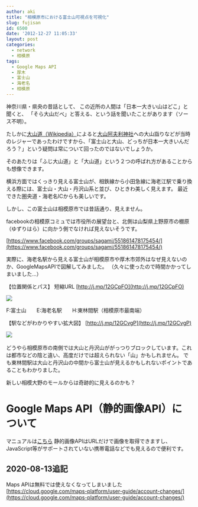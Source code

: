 ```yaml
---
author: aki
title: "相模原市における富士山可視点を可視化"
slug: fujisan
id: 6500
date: '2012-12-27 11:05:33'
layout: post
categories:
  - network
  - 相模原
tags:
  - Google Maps API
  - 厚木
  - 富士山
  - 海老名
  - 相模原
---
```


神奈川県・県央の昔話として、 この近所の人間は「日本一大きい山はどこ」と聞くと、 「そら大山だべ」と答える、という話を聞いたことがあります（ソース不明）。

たしかに[大山道（Wikipedia）](http://ja.wikipedia.org/wiki/%E5%A4%A7%E5%B1%B1%E9%81%93)によると[大山阿夫利神社](http://ja.wikipedia.org/wiki/%E5%A4%A7%E5%B1%B1%E9%98%BF%E5%A4%AB%E5%88%A9%E7%A5%9E%E7%A4%BE "大山阿夫利神社")への大山詣りなどが当時のレジャーであったわけですから、「富士山と大山、どっちが日本一大きいんだろう？」という疑問は常について回ったのではないでしょうか。

そのあたりは「ふじ大山道」と「大山道」という２つの呼ばれ方があることからも想像できます。 

横浜方面ではくっきり見える富士山が、相鉄線から小田急線に海老江駅で乗り換える際には、富士山・大山・丹沢山系と並び、ひときわ美しく見えます。 最近できた圏央道・海老名ICからも美しいです。 

しかし、この富士山は相模原市では昔話通り、見えません。 

facebookの相模原コミュでは市役所の展望台と、北側は山梨県上野原市の棚原（ゆずりはら）に向かう側でなければ見えないそうです。

[https://www.facebook.com/groups/sagami/551861478175454/](https://www.facebook.com/groups/sagami/551861478175454/)

実際に、海老名駅から見える富士山が相模原市や厚木市郊外はなぜ見えないのか、GoogleMapsAPIで図解してみました。 
（久々に使ったので時間かかってしまいました…） 

【位置関係とパス】
短縮URL [http://j.mp/12GCpFO](http://j.mp/12GCpFO) 

![](http://maps.google.com/maps/api/staticmap?center=%E5%8D%97%E8%B6%B3%E6%9F%84%E5%B8%82,japan&zoom=10&size=640x500&sensor=false&markers=color:blue%7Clabel:E%7C35.454247,139.389355&markers=color:red%7Clabel:F%7C35.360557,138.727777&markers=color:green%7Clabel:H%7C35.520517,139.43889&path=color:0x0000ff|weight:5|35.454247,139.389355|35.360557,138.727777|35.520517,139.43889?key=AIzaSyCwR6F3_vYDDTeLZHoHm3GkiT3X9CrSs3I)

F:富士山　　E:海老名駅　　H:東林間駅（相模原市最南端） 

【駅などがわかりやすい拡大図】 [http://j.mp/12GCvgP](http://j.mp/12GCvgP)

![](http://maps.google.com/maps/api/staticmap?center=%E6%B5%B7%E8%80%81%E5%90%8D%E9%A7%85,japan&zoom=12&size=640x640&sensor=false&markers=color:blue%7Clabel:E%7C35.454247,139.389355&markers=color:red%7Clabel:F%7C35.360557,138.727777&markers=color:green%7Clabel:H%7C35.520517,139.43889&path=color:0x0000ff|weight:5|35.454247,139.389355|35.360557,138.727777|35.520517,139.43889)   

どうやら相模原市の南側では大山と丹沢山ががっつりブロックしています。これは都市などの陰と違い、高度だけでは超えられない「山」かもしれません。 でも東林間駅は大山と丹沢山の中間から富士山が見えるかもしれないポイントであることもわかりました。

新しい相模大野のモールからは奇跡的に見えるのかも？ 

# Google Maps API（静的画像API）について

マニュアルは[こちら](https://developers.google.com/maps/documentation/staticmaps/?hl=ja#Paths)
静的画像APIはURLだけで画像を取得できますし、JavaScript等がサポートされていない携帯電話などでも見えるので便利です。

## 2020-08-13追記
Maps APIは無料では使えなくなってしまいました
[https://cloud.google.com/maps-platform/user-guide/account-changes/](https://cloud.google.com/maps-platform/user-guide/account-changes/)
